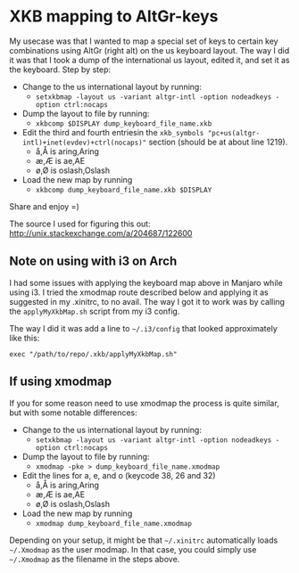 # XKB mapping to AltGr-keys

My usecase was that I wanted to map a special set of keys
to certain key combinations using AltGr (right alt) on the
us keyboard layout. The way I did it was that I took a dump
of the international us layout, edited it, and set it as the
keyboard. Step by step:

* Change to the us international layout by running:
    * `setxkbmap -layout us -variant altgr-intl -option nodeadkeys -option ctrl:nocaps`
* Dump the layout to file by running:
    * `xkbcomp $DISPLAY dump_keyboard_file_name.xkb`
* Edit the third and fourth entriesin the `xkb_symbols "pc+us(altgr-intl)+inet(evdev)+ctrl(nocaps)"` section (should be at about line 1219).
    * å,Å is aring,Aring
    * æ,Æ is ae,AE
    * ø,Ø is oslash,Oslash
* Load the new map by running
    * `xkbcomp dump_keyboard_file_name.xkb $DISPLAY`

Share and enjoy =)

The source I used for figuring this out: http://unix.stackexchange.com/a/204687/122600

## Note on using with i3 on Arch

I had some issues with applying the keyboard map above in Manjaro while using i3.
I tried the xmodmap route described below and applying it as suggested in my .xinitrc, to no avail.
The way I got it to work was by calling the `applyMyXkbMap.sh` script from my i3 config.

The way I did it was add a line to `~/.i3/config` that looked approximately like this:

```
exec "/path/to/repo/.xkb/applyMyXkbMap.sh"
```

## If using xmodmap

If you for some reason need to use xmodmap the process is quite similar,
but with some notable differences:

* Change to the us international layout by running:
    * `setxkbmap -layout us -variant altgr-intl -option nodeadkeys -option ctrl:nocaps`
* Dump the layout to file by running:
    * `xmodmap -pke > dump_keyboard_file_name.xmodmap`
* Edit the lines for a, e, and o (keycode 38, 26 and 32)
    * å,Å is aring,Aring
    * æ,Æ is ae,AE
    * ø,Ø is oslash,Oslash
* Load the new map by running
    * `xmodmap dump_keyboard_file_name.xmodmap`

Depending on your setup, it might be that `~/.xinitrc` automatically loads `~/.Xmodmap` as the user modmap.
In that case, you could simply use `~/.Xmodmap` as the filename in the steps above.

